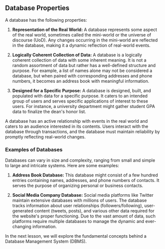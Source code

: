 ## Database Properties

A database has the following properties:

1. **Representation of the Real World:** A database represents some aspect of the real world, sometimes called the mini-world or the universe of discourse (UoD). Any changes occurring in the mini-world are reflected in the database, making it a dynamic reflection of real-world events.

2. **Logically Coherent Collection of Data:** A database is a logically coherent collection of data with some inherent meaning. It is not a random assortment of data but rather has a well-defined structure and purpose. For example, a list of names alone may not be considered a database, but when paired with corresponding addresses and phone numbers, it becomes an address book with meaningful information.

3. **Designed for a Specific Purpose:** A database is designed, built, and populated with data for a specific purpose. It caters to an intended group of users and serves specific applications of interest to these users. For instance, a university department might gather student GPA data to finalize the dean's honor list.

A database has an active relationship with events in the real world and caters to an audience interested in its contents. Users interact with the database through transactions, and the database must maintain reliability by promptly reflecting real-world changes.

### Examples of Databases

Databases can vary in size and complexity, ranging from small and simple to large and intricate systems. Here are some examples:

1. **Address Book Database:** This database might consist of a few hundred entries containing names, addresses, and phone numbers of contacts. It serves the purpose of organizing personal or business contacts.

2. **Social Media Company Database:** Social media platforms like Twitter maintain extensive databases with millions of users. The database tracks information about user relationships (followers/following), user-generated content (tweets, posts), and various other data required for the website's proper functioning. Due to the vast amount of data, such platforms require multiple databases to manage the dynamic and ever-changing information.

In the next lesson, we will explore the fundamental concepts behind a Database Management System (DBMS).
